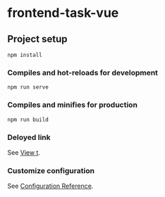 # frontend-task-vue

## Project setup
```
npm install
```

### Compiles and hot-reloads for development
```
npm run serve
```

### Compiles and minifies for production
```
npm run build
```
### Deloyed link
See [View t](https://himalayanjava.vercel.app/).

### Customize configuration
See [Configuration Reference](https://cli.vuejs.org/config/).

